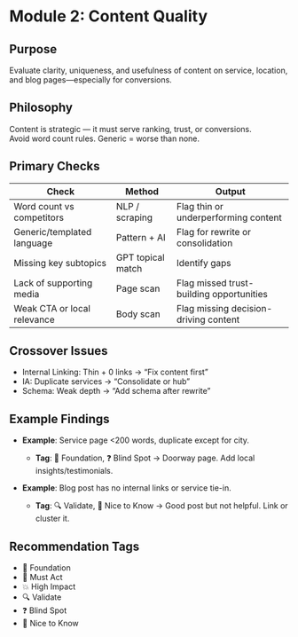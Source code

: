 # Module 2: Content Quality

## Purpose
Evaluate clarity, uniqueness, and usefulness of content on service, location, and blog pages—especially for conversions.

## Philosophy
Content is strategic — it must serve ranking, trust, or conversions.  
Avoid word count rules. Generic = worse than none.

## Primary Checks

| Check                             | Method                | Output                                      |
|-----------------------------------|------------------------|---------------------------------------------|
| Word count vs competitors         | NLP / scraping         | Flag thin or underperforming content        |
| Generic/templated language        | Pattern + AI           | Flag for rewrite or consolidation           |
| Missing key subtopics             | GPT topical match      | Identify gaps                               |
| Lack of supporting media          | Page scan              | Flag missed trust-building opportunities    |
| Weak CTA or local relevance       | Body scan              | Flag missing decision-driving content       |

## Crossover Issues
- Internal Linking: Thin + 0 links → “Fix content first”
- IA: Duplicate services → “Consolidate or hub”
- Schema: Weak depth → “Add schema after rewrite”

## Example Findings
- **Example**: Service page <200 words, duplicate except for city.
  - **Tag**: 🧱 Foundation, ❓ Blind Spot → Doorway page. Add local insights/testimonials.

- **Example**: Blog post has no internal links or service tie-in.
  - **Tag**: 🔍 Validate, 📎 Nice to Know → Good post but not helpful. Link or cluster it.

## Recommendation Tags
- 🧱 Foundation
- 📌 Must Act
- 💥 High Impact
- 🔍 Validate
- ❓ Blind Spot
- 📎 Nice to Know
